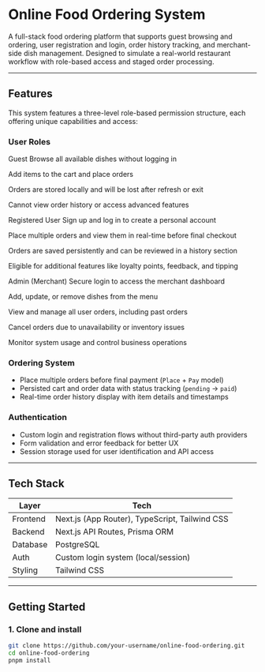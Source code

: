 # Online Food Ordering System

A full-stack food ordering platform that supports guest browsing and ordering, user registration and login, order history tracking, and merchant-side dish management. Designed to simulate a real-world restaurant workflow with role-based access and staged order processing. 

---

## Features
This system features a three-level role-based permission structure, each offering unique capabilities and access:

### User Roles
Guest
Browse all available dishes without logging in

Add items to the cart and place orders

Orders are stored locally and will be lost after refresh or exit

Cannot view order history or access advanced features

Registered User
Sign up and log in to create a personal account

Place multiple orders and view them in real-time before final checkout

Orders are saved persistently and can be reviewed in a history section

Eligible for additional features like loyalty points, feedback, and tipping

Admin (Merchant)
Secure login to access the merchant dashboard

Add, update, or remove dishes from the menu

View and manage all user orders, including past orders

Cancel orders due to unavailability or inventory issues

Monitor system usage and control business operations



### Ordering System
- Place multiple orders before final payment (`Place` + `Pay` model)
- Persisted cart and order data with status tracking (`pending` → `paid`)
- Real-time order history display with item details and timestamps

### Authentication
- Custom login and registration flows without third-party auth providers
- Form validation and error feedback for better UX
- Session storage used for user identification and API access

---

## Tech Stack

| Layer     | Tech                                 |
|-----------|--------------------------------------|
| Frontend  | Next.js (App Router), TypeScript, Tailwind CSS |
| Backend   | Next.js API Routes, Prisma ORM       |
| Database  | PostgreSQL                           |
| Auth      | Custom login system (local/session)  |
| Styling   | Tailwind CSS                         |

---

## Getting Started

### 1. Clone and install

```bash
git clone https://github.com/your-username/online-food-ordering.git
cd online-food-ordering
pnpm install
